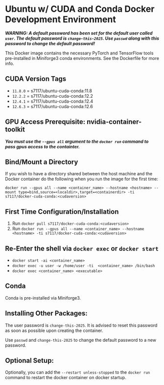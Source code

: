 # Ubuntu w/ CUDA and Conda Docker Development Environment

**_WARNING: A default password has been set for the default user called `user`. The default password is `change-this-2025`. Use `passwd` along with this password to change the default password!_**

This Docker image contains the necessary PyTorch and TensorFlow tools pre-installed in Miniforge3 conda environments. See the Dockerfile for more info.

## CUDA Version Tags

- `11.8.0` = s7117/ubuntu-cuda-conda:11.8
- `12.2.2` = s7117/ubuntu-cuda-conda:12.2
- `12.4.1` = s7117/ubuntu-cuda-conda:12.4
- `12.6.3` = s7117/ubuntu-cuda-conda:12.6

## GPU Access Prerequisite: nvidia-container-toolkit

**_You must use the `--gpus all` argument to the `docker run` command to pass gpus access to the containter._**

## Bind/Mount a Directory

If you wish to have a directory shared between the host machine and the Docker container do the following when you run the image for the first time:

`docker run --gpus all --name <container_name> --hostname <hostname> --mount type=bind,source=<localdir>,target=<containerdir> -ti s7117/docker-cuda-conda:<cudaversion>`

## First Time Configuration/Installation

1. Run `docker pull s7117/docker-cuda-conda:<cudaversion>`
2. Run `docker run --gpus all --name <container_name> --hostname <hostname> -ti s7117/docker-cuda-conda:<cudaversion>`

## Re-Enter the shell via `docker exec` or `docker start`

- `docker start -ai <container_name>`
- `docker exec -u user -w /home/user -ti  <container_name> /bin/bash`
- `docker exec <container_name> <executable>`

## Conda

Conda is pre-installed via Miniforge3.

## Installing Other Packages:

The user password is `change-this-2025`. It is advised to reset this password as soon as possible upon creating the container.

Use `passwd` and `change-this-2025` to change the default password to a new password.

## Optional Setup:

Optionally, you can add the `--restart unless-stopped` to the `docker run` command to restart the docker container on docker startup.
